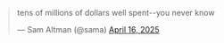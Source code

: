 <blockquote class="twitter-tweet"><p lang="en" dir="ltr">tens of millions of dollars well spent--you never know</p>&mdash; Sam Altman (@sama) <a href="https://twitter.com/sama/status/1912646035979239430?ref_src=twsrc%5Etfw">April 16, 2025</a></blockquote> <script async src="https://platform.twitter.com/widgets.js" charset="utf-8"></script>